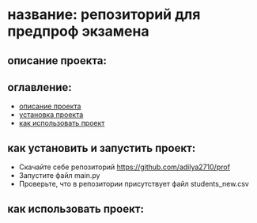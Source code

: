 # название: репозиторий для предпроф экзамена
## описание проекта:
## оглавление:
- [описание проекта](#оглавление)
- [установка проекта](#как_установить_и_запустить_проект)
- [как использовать проект](#как_использовать_проект)
## как установить и запустить проект:
- Скачайте себе репозиторий https://github.com/adilya2710/prof
- Запустите файл main.py
- Проверьте, что в репозитории присутствует файл students_new.csv
## как использовать проект:
